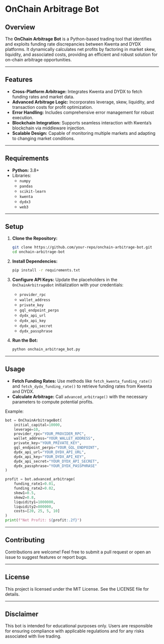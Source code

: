 # OnChain Arbitrage Bot

## Overview
The **OnChain Arbitrage Bot** is a Python-based trading tool that identifies and exploits funding rate discrepancies between Kwenta and DYDX platforms. It dynamically calculates net profits by factoring in market skew, liquidity, and associated costs, providing an efficient and robust solution for on-chain arbitrage opportunities.

---

## Features
- **Cross-Platform Arbitrage:** Integrates Kwenta and DYDX to fetch funding rates and market data.
- **Advanced Arbitrage Logic:** Incorporates leverage, skew, liquidity, and transaction costs for profit optimization.
- **Error Handling:** Includes comprehensive error management for robust execution.
- **Blockchain Integration:** Supports seamless interaction with Kwenta’s blockchain via middleware injection.
- **Scalable Design:** Capable of monitoring multiple markets and adapting to changing market conditions.

---

## Requirements
- **Python:** 3.8+
- Libraries:
  - `numpy`
  - `pandas`
  - `scikit-learn`
  - `kwenta`
  - `dydx3`
  - `web3`

---

## Setup
1. **Clone the Repository:**
   ```bash
   git clone https://github.com/your-repo/onchain-arbitrage-bot.git
   cd onchain-arbitrage-bot
   ```

2. **Install Dependencies:**
   ```bash
   pip install -r requirements.txt
   ```

3. **Configure API Keys:**
   Update the placeholders in the `OnChainArbitrageBot` initialization with your credentials:
   - `provider_rpc`
   - `wallet_address`
   - `private_key`
   - `gql_endpoint_perps`
   - `dydx_api_url`
   - `dydx_api_key`
   - `dydx_api_secret`
   - `dydx_passphrase`

4. **Run the Bot:**
   ```bash
   python onchain_arbitrage_bot.py
   ```

---

## Usage
- **Fetch Funding Rates:**
   Use methods like `fetch_kwenta_funding_rate()` and `fetch_dydx_funding_rate()` to retrieve funding rates from Kwenta and DYDX.
- **Calculate Arbitrage:**
   Call `advanced_arbitrage()` with the necessary parameters to compute potential profits.

Example:
```python
bot = OnChainArbitrageBot(
    initial_capital=10000,
    leverage=10,
    provider_rpc="YOUR_PROVIDER_RPC",
    wallet_address="YOUR_WALLET_ADDRESS",
    private_key="YOUR_PRIVATE_KEY",
    gql_endpoint_perps="YOUR_GQL_ENDPOINT",
    dydx_api_url="YOUR_DYDX_API_URL",
    dydx_api_key="YOUR_DYDX_API_KEY",
    dydx_api_secret="YOUR_DYDX_API_SECRET",
    dydx_passphrase="YOUR_DYDX_PASSPHRASE"
)

profit = bot.advanced_arbitrage(
    funding_rate1=0.01,
    funding_rate2=0.02,
    skew1=0.5,
    skew2=0.8,
    liquidity1=1000000,
    liquidity2=800000,
    costs=[20, 25, 5, 10]
)
print(f"Net Profit: ${profit:.2f}")
```

---

## Contributing
Contributions are welcome! Feel free to submit a pull request or open an issue to suggest features or report bugs.

---

## License
This project is licensed under the MIT License. See the LICENSE file for details.

---

## Disclaimer
This bot is intended for educational purposes only. Users are responsible for ensuring compliance with applicable regulations and for any risks associated with live trading.
